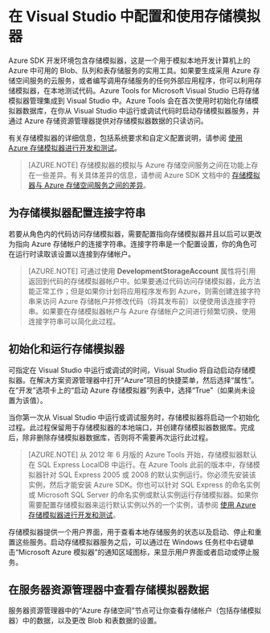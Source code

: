 <properties 
   pageTitle="在 Visual Studio 中配置和使用存储模拟器 | Azure"
   description="在 Visual Studio 中配置和使用存储模拟器"
   services="visual-studio-online"
   documentationCenter="na"
   authors="TomArcher"
   manager="douge"
   editor="" />
<tags 
   ms.service="storage"
   ms.date="05/08/2016"
   wacn.date="06/20/2016" />

# 在 Visual Studio 中配置和使用存储模拟器

Azure SDK 开发环境包含存储模拟器，这是一个用于模拟本地开发计算机上的 Azure 中可用的 Blob、队列和表存储服务的实用工具。如果要生成采用 Azure 存储空间服务的云服务，或者编写调用存储服务的任何外部应用程序，你可以利用存储模拟器，在本地测试代码。Azure Tools for Microsoft Visual Studio 已将存储模拟器管理集成到 Visual Studio 中。Azure Tools 会在首次使用时初始化存储模拟器数据库，在你从 Visual Studio 中运行或调试代码时启动存储模拟器服务，并通过 Azure 存储资源管理器提供对存储模拟器数据的只读访问。

有关存储模拟器的详细信息，包括系统要求和自定义配置说明，请参阅 [使用 Azure 存储模拟器进行开发和测试](/documentation/articles/storage-use-emulator/)。

>[AZURE.NOTE] 存储模拟器的模拟与 Azure 存储空间服务之间在功能上存在一些差异。有关具体差异的信息，请参阅 Azure SDK 文档中的 [存储模拟器与 Azure 存储空间服务之间的差异](/documentation/articles/storage-use-emulator)。

## 为存储模拟器配置连接字符串

若要从角色内的代码访问存储模拟器，需要配置指向存储模拟器并且以后可以更改为指向 Azure 存储帐户的连接字符串。连接字符串是一个配置设置，你的角色可在运行时读取该设置以连接到存储帐户。

>[AZURE.NOTE] 可通过使用 **DevelopmentStorageAccount** 属性将引用返回到代码的存储模拟器帐户中。如果要通过代码访问存储模拟器，此方法能正常工作；但是如果你计划将应用程序发布到 Azure，则需创建连接字符串来访问 Azure 存储帐户并修改代码（将其发布前）以便使用该连接字符串。如果要在存储模拟器帐户与 Azure 存储帐户之间进行频繁切换，使用连接字符串可以简化此过程。

## 初始化和运行存储模拟器

可指定在 Visual Studio 中运行或调试的时间，Visual Studio 将自动启动存储模拟器。在解决方案资源管理器中打开“Azure”项目的快捷菜单，然后选择“属性”。在“开发”选项卡上的“启动 Azure 存储模拟器”列表中，选择“True”（如果尚未设置为该值）。

当你第一次从 Visual Studio 中运行或调试服务时，存储模拟器将启动一个初始化过程。此过程保留用于存储模拟器的本地端口，并创建存储模拟器数据库。完成后，除非删除存储模拟器数据库，否则将不需要再次运行此过程。

>[AZURE.NOTE] 从 2012 年 6 月版的 Azure Tools 开始，存储模拟器默认在 SQL Express LocalDB 中运行。在 Azure Tools 此前的版本中，存储模拟器针对 SQL Express 2005 或 2008 的默认实例运行。你必须先安装该实例，然后才能安装 Azure SDK。你也可以针对 SQL Express 的命名实例或 Microsoft SQL Server 的命名实例或默认实例运行存储模拟器。如果你需要配置存储模拟器来运行默认实例以外的一个实例，请参阅 [使用 Azure 存储模拟器进行开发和测试](/documentation/articles/storage-use-emulator)。

存储模拟器提供一个用户界面，用于查看本地存储服务的状态以及启动、停止和重置这些服务。启动存储模拟器服务之后，可以通过在 Windows 任务栏中右键单击“Microsoft Azure 模拟器”的通知区域图标，来显示用户界面或者启动或停止服务。

## 在服务器资源管理器中查看存储模拟器数据

服务器资源管理器中的“Azure 存储空间”节点可让你查看存储帐户（包括存储模拟器）中的数据，以及更改 Blob 和表数据的设置。

<!---HONumber=Mooncake_0509_2016-->